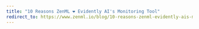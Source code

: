 ```yaml
---
title: "10 Reasons ZenML ❤️ Evidently AI's Monitoring Tool"
redirect_to: https://www.zenml.io/blog/10-reasons-zenml-evidently-ais-monitoring-tool
---
```

